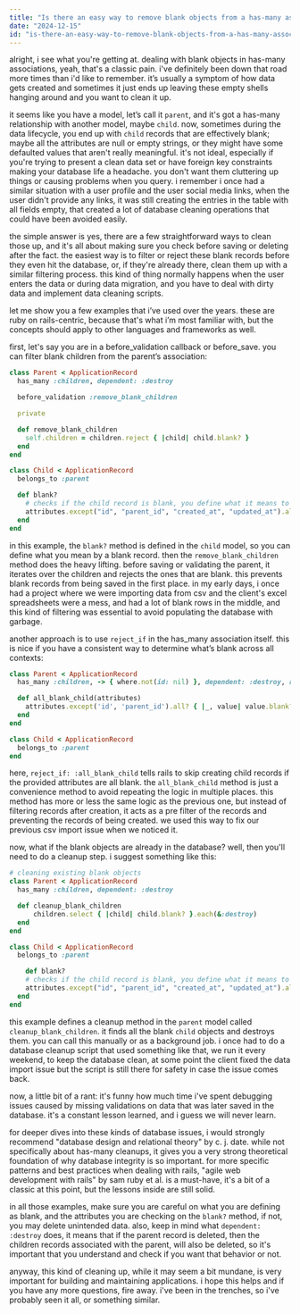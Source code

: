 ```yaml
---
title: "Is there an easy way to remove blank objects from a has-many association?"
date: "2024-12-15"
id: "is-there-an-easy-way-to-remove-blank-objects-from-a-has-many-association"
---
```


alright, i see what you're getting at. dealing with blank objects in has-many associations, yeah, that's a classic pain. i've definitely been down that road more times than i'd like to remember. it’s usually a symptom of how data gets created and sometimes it just ends up leaving these empty shells hanging around and you want to clean it up.

it seems like you have a model, let’s call it `parent`, and it's got a has-many relationship with another model, maybe `child`. now, sometimes during the data lifecycle, you end up with `child` records that are effectively blank; maybe all the attributes are null or empty strings, or they might have some defaulted values that aren't really meaningful. it's not ideal, especially if you're trying to present a clean data set or have foreign key constraints making your database life a headache. you don't want them cluttering up things or causing problems when you query. i remember i once had a similar situation with a user profile and the user social media links, when the user didn't provide any links, it was still creating the entries in the table with all fields empty, that created a lot of database cleaning operations that could have been avoided easily.

the simple answer is yes, there are a few straightforward ways to clean those up, and it's all about making sure you check before saving or deleting after the fact. the easiest way is to filter or reject these blank records before they even hit the database, or, if they're already there, clean them up with a similar filtering process. this kind of thing normally happens when the user enters the data or during data migration, and you have to deal with dirty data and implement data cleaning scripts.

let me show you a few examples that i’ve used over the years. these are ruby on rails-centric, because that's what i’m most familiar with, but the concepts should apply to other languages and frameworks as well.

first, let's say you are in a before_validation callback or before_save. you can filter blank children from the parent’s association:

```ruby
class Parent < ApplicationRecord
  has_many :children, dependent: :destroy

  before_validation :remove_blank_children

  private

  def remove_blank_children
    self.children = children.reject { |child| child.blank? }
  end
end

class Child < ApplicationRecord
  belongs_to :parent

  def blank?
    # checks if the child record is blank, you define what it means to be blank
    attributes.except("id", "parent_id", "created_at", "updated_at").all? { |_, value| value.blank? }
  end
end
```

in this example, the `blank?` method is defined in the `child` model, so you can define what you mean by a blank record. then the `remove_blank_children` method does the heavy lifting. before saving or validating the parent, it iterates over the children and rejects the ones that are blank. this prevents blank records from being saved in the first place. in my early days, i once had a project where we were importing data from csv and the client's excel spreadsheets were a mess, and had a lot of blank rows in the middle, and this kind of filtering was essential to avoid populating the database with garbage.

another approach is to use `reject_if` in the has_many association itself. this is nice if you have a consistent way to determine what’s blank across all contexts:

```ruby
class Parent < ApplicationRecord
  has_many :children, -> { where.not(id: nil) }, dependent: :destroy, reject_if: :all_blank_child

  def all_blank_child(attributes)
    attributes.except('id', 'parent_id').all? { |_, value| value.blank? }
  end
end

class Child < ApplicationRecord
  belongs_to :parent
end
```

here, `reject_if: :all_blank_child` tells rails to skip creating child records if the provided attributes are all blank. the `all_blank_child` method is just a convenience method to avoid repeating the logic in multiple places. this method has more or less the same logic as the previous one, but instead of filtering records after creation, it acts as a pre filter of the records and preventing the records of being created. we used this way to fix our previous csv import issue when we noticed it.

now, what if the blank objects are already in the database? well, then you'll need to do a cleanup step. i suggest something like this:

```ruby
# cleaning existing blank objects
class Parent < ApplicationRecord
  has_many :children, dependent: :destroy

  def cleanup_blank_children
      children.select { |child| child.blank? }.each(&:destroy)
  end
end

class Child < ApplicationRecord
  belongs_to :parent

    def blank?
    # checks if the child record is blank, you define what it means to be blank
    attributes.except("id", "parent_id", "created_at", "updated_at").all? { |_, value| value.blank? }
  end
end
```

this example defines a cleanup method in the `parent` model called `cleanup_blank_children`. it finds all the blank `child` objects and destroys them. you can call this manually or as a background job. i once had to do a database cleanup script that used something like that, we run it every weekend, to keep the database clean, at some point the client fixed the data import issue but the script is still there for safety in case the issue comes back.

now, a little bit of a rant: it's funny how much time i've spent debugging issues caused by missing validations on data that was later saved in the database. it's a constant lesson learned, and i guess we will never learn.

for deeper dives into these kinds of database issues, i would strongly recommend "database design and relational theory" by c. j. date. while not specifically about has-many cleanups, it gives you a very strong theoretical foundation of why database integrity is so important. for more specific patterns and best practices when dealing with rails, "agile web development with rails" by sam ruby et al. is a must-have, it's a bit of a classic at this point, but the lessons inside are still solid.

in all those examples, make sure you are careful on what you are defining as blank, and the attributes you are checking on the `blank?` method, if not, you may delete unintended data. also, keep in mind what `dependent: :destroy` does, it means that if the parent record is deleted, then the children records associated with the parent, will also be deleted, so it's important that you understand and check if you want that behavior or not.

anyway, this kind of cleaning up, while it may seem a bit mundane, is very important for building and maintaining applications. i hope this helps and if you have any more questions, fire away. i've been in the trenches, so i've probably seen it all, or something similar.
